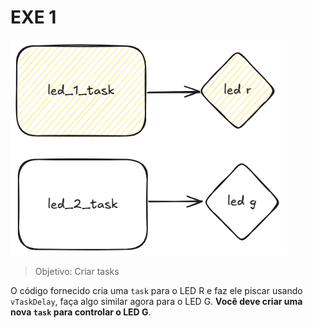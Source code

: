 # EXE 1

![](diagram.png)

> Objetivo: Criar tasks

O código fornecido cria uma `task` para o LED R e faz ele piscar usando `vTaskDelay`, faça algo similar agora para o LED G. **Você deve criar uma nova `task` para controlar o LED G**.
